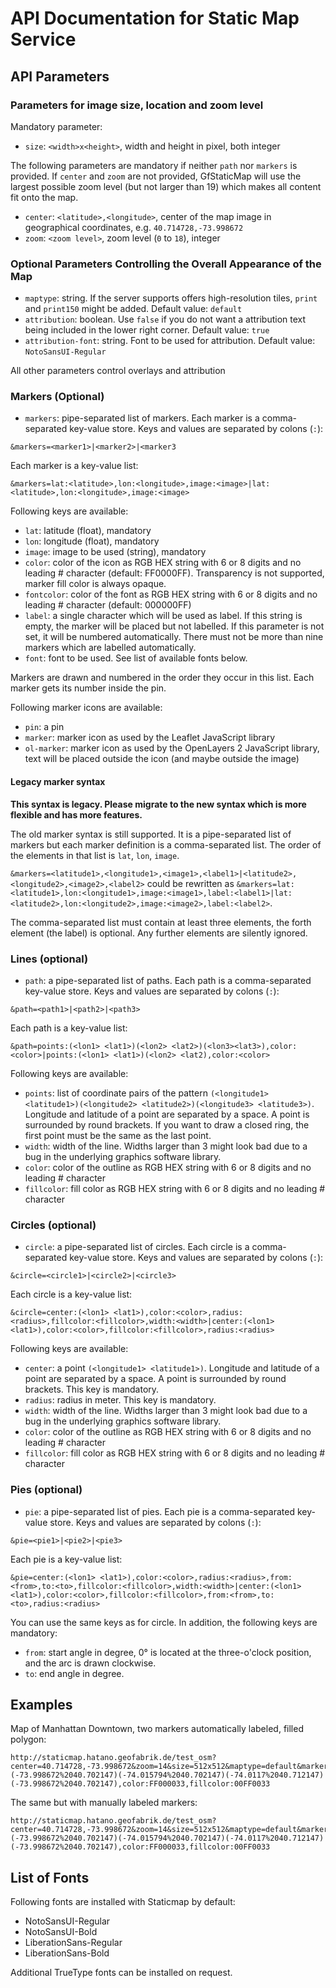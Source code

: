# API Documentation for Static Map Service

## API Parameters

### Parameters for image size, location and zoom level

Mandatory parameter:

* `size`: `<width>x<height>`, width and height in pixel, both integer

The following parameters are mandatory if neither `path` nor `markers` is provided. If `center` and
`zoom` are not provided, GfStaticMap will use the largest possible zoom level (but not larger than 19) which makes
all content fit onto the map.

* `center`: `<latitude>,<longitude>`, center of the map image in geographical coordinates, e.g. `40.714728,-73.998672`
* `zoom`: `<zoom level>`, zoom level (`0` to `18`), integer

### Optional Parameters Controlling the Overall Appearance of the Map

* `maptype`: string. If the server supports offers high-resolution tiles, `print` and `print150` might be added. Default value: `default`
* `attribution`: boolean. Use `false` if you do not want a attribution text being included in the lower right corner. Default value: `true`
* `attribution-font`: string. Font to be used for attribution. Default value: `NotoSansUI-Regular`

All other parameters control overlays and attribution

### Markers (Optional)

* `markers`: pipe-separated list of markers. Each marker is a comma-separated key-value store. Keys and values are separated by colons (`:`):

```
&markers=<marker1>|<marker2>|<marker3
```

Each marker is a key-value list:

```
&markers=lat:<latitude>,lon:<longitude>,image:<image>|lat:<latitude>,lon:<longitude>,image:<image>
```

Following keys are available:

* `lat`: latitude (float), mandatory
* `lon`: longitude (float), mandatory
* `image`: image to be used (string), mandatory
* `color`: color of the icon as RGB HEX string with 6 or 8 digits and no leading # character (default: FF0000FF). Transparency is not supported, marker fill color is always opaque.
* `fontcolor`: color of the font as RGB HEX string with 6 or 8 digits and no leading # character (default: 000000FF)
* `label`: a single character which will be used as label. If this string is empty, the marker will be placed but not labelled. If this parameter is not set, it will be numbered automatically. There must not be more than nine markers which are labelled automatically.
* `font`: font to be used. See list of available fonts below.

Markers are drawn and numbered in the order they occur in this list. Each marker gets its number inside the pin.

Following marker icons are available:

* `pin`: a pin
* `marker`: marker icon as used by the Leaflet JavaScript library
* `ol-marker`: marker icon as used by the OpenLayers 2 JavaScript library, text will be placed outside the icon (and maybe outside the image)

#### Legacy marker syntax

**This syntax is legacy. Please migrate to the new syntax which is more flexible and has more features.**

The old marker syntax is still supported. It is a pipe-separated list of markers but each marker definition is a comma-separated list. The
order of the elements in that list is `lat`, `lon`, `image`.

`&markers=<latitude1>,<longitude1>,<image1>,<label1>|<latitude2>,<longitude2>,<image2>,<label2>` could be rewritten as
`&markers=lat:<latitude1>,lon:<longitude1>,image:<image1>,label:<label1>|lat:<latitude2>,lon:<longitude2>,image:<image2>,label:<label2>`.

The comma-separated list must contain at least three elements, the forth element (the label) is optional. Any further elements are silently ignored.


### Lines (optional)

* `path`: a pipe-separated list of paths. Each path is a comma-separated key-value store. Keys and values are separated by colons (`:`):

```
&path=<path1>|<path2>|<path3>
```

Each path is a key-value list:

```
&path=points:(<lon1> <lat1>)(<lon2> <lat2>)(<lon3><lat3>),color:<color>|points:(<lon1> <lat1>)(<lon2> <lat2),color:<color>
```

Following keys are available:

* `points`: list of coordinate pairs of the pattern `(<longitude1> <latitude1>)(<longitude2> <latitude2>)(<longitude3> <latitude3>)`. Longitude and latitude of a point are separated by a space. A point is surrounded by round brackets. If you want to draw a closed ring, the first point must be the same as the last point.
* `width`: width of the line. Widths larger than 3 might look bad due to a bug in the underlying graphics software library.
* `color`: color of the outline as RGB HEX string with 6 or 8 digits and no leading # character
* `fillcolor`: fill color as RGB HEX string with 6 or 8 digits and no leading # character


### Circles (optional)

* `circle`: a pipe-separated list of circles. Each circle is a comma-separated key-value store. Keys and values are separated by colons (`:`):

```
&circle=<circle1>|<circle2>|<circle3>
```

Each circle is a key-value list:

```
&circle=center:(<lon1> <lat1>),color:<color>,radius:<radius>,fillcolor:<fillcolor>,width:<width>|center:(<lon1> <lat1>),color:<color>,fillcolor:<fillcolor>,radius:<radius>
```

Following keys are available:

* `center`: a point `(<longitude1> <latitude1>)`. Longitude and latitude of a point are separated by a space. A point is surrounded by round brackets. This key is mandatory.
* `radius`: radius in meter. This key is mandatory.
* `width`: width of the line. Widths larger than 3 might look bad due to a bug in the underlying graphics software library.
* `color`: color of the outline as RGB HEX string with 6 or 8 digits and no leading # character
* `fillcolor`: fill color as RGB HEX string with 6 or 8 digits and no leading # character

### Pies (optional)

* `pie`: a pipe-separated list of pies. Each pie is a comma-separated key-value store. Keys and values are separated by colons (`:`):

```
&pie=<pie1>|<pie2>|<pie3>
```

Each pie is a key-value list:

```
&pie=center:(<lon1> <lat1>),color:<color>,radius:<radius>,from:<from>,to:<to>,fillcolor:<fillcolor>,width:<width>|center:(<lon1> <lat1>),color:<color>,fillcolor:<fillcolor>,from:<from>,to:<to>,radius:<radius>
```

You can use the same keys as for circle. In addition, the following keys are mandatory:

* `from`: start angle in degree, 0° is located at the three-o'clock position, and the arc is drawn clockwise.
* `to`: end angle in degree.

## Examples

Map of Manhattan Downtown, two markers automatically labeled, filled polygon:

```
http://staticmap.hatano.geofabrik.de/test_osm?center=40.714728,-73.998672&zoom=14&size=512x512&maptype=default&markers=lon:-74.015794,lat:40.702147,image:marker,fontcolor:00000033,color:FFFF0033|lon:-74.015794,lat:40.709147,image:pin,fontcolor:0000FF,color:FF00FF&path=points:(-73.998672%2040.702147)(-74.015794%2040.702147)(-74.0117%2040.712147)(-73.998672%2040.702147),color:FF000033,fillcolor:00FF0033
```

The same but with manually labeled markers:

```
http://staticmap.hatano.geofabrik.de/test_osm?center=40.714728,-73.998672&zoom=14&size=512x512&maptype=default&markers=label:A,lon:-74.015794,lat:40.702147,image:marker,fontcolor:00000033,color:FFFF0033|lon:-74.015794,lat:40.709147,label:Z,image:pin,fontcolor:0000FF,color:FF00FF&path=points:(-73.998672%2040.702147)(-74.015794%2040.702147)(-74.0117%2040.712147)(-73.998672%2040.702147),color:FF000033,fillcolor:00FF0033
```

## List of Fonts

Following fonts are installed with Staticmap by default:

* NotoSansUI-Regular
* NotoSansUI-Bold
* LiberationSans-Regular
* LiberationSans-Bold

Additional TrueType fonts can be installed on request.
